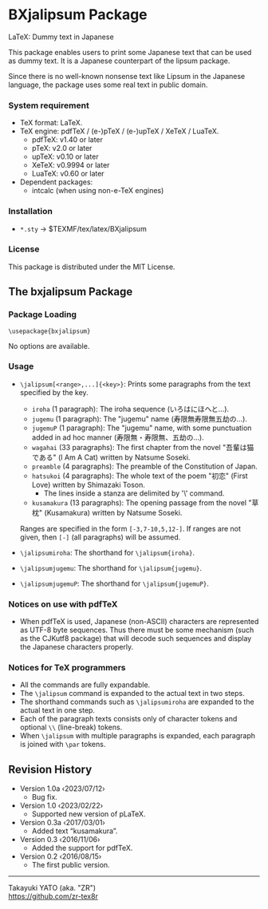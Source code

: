 BXjalipsum Package
==================

LaTeX: Dummy text in Japanese

This package enables users to print some Japanese text that can be used
as dummy text. It is a Japanese counterpart of the lipsum package.

Since there is no well-known nonsense text like Lipsum in the Japanese
language, the package uses some real text in public domain.

### System requirement

  * TeX format: LaTeX.
  * TeX engine: pdfTeX / (e-)pTeX / (e-)upTeX / XeTeX / LuaTeX.
      - pdfTeX: v1.40 or later
      - pTeX: v2.0 or later
      - upTeX: v0.10 or later
      - XeTeX: v0.9994 or later
      - LuaTeX: v0.60 or later
  * Dependent packages:
      - intcalc (when using non-e-TeX engines)

### Installation

  - `*.sty` → $TEXMF/tex/latex/BXjalipsum

### License

This package is distributed under the MIT License.

The bxjalipsum Package
----------------------

### Package Loading

    \usepackage{bxjalipsum}

No options are available.

### Usage

  * `\jalipsum[<range>,...]{<key>}`: Prints some paragraphs from the
    text specified by the key.

      - `iroha` (1 paragraph): The iroha sequence (いろはにほへと…).
      - `jugemu` (1 paragraph): The "jugemu" name (寿限無寿限無五劫の…).
      - `jugemuP` (1 paragraph): The "jugemu" name, with some punctuation
        added in ad hoc manner (寿限無・寿限無、五劫の…).
      - `wagahai` (33 paragraphs): The first chapter from the novel
        "吾輩は猫である" (I Am A Cat) written by Natsume Soseki.
      - `preamble` (4 paragraphs): The preamble of the Constitution of
        Japan.
      - `hatsukoi` (4 paragraphs): The whole text of the poem "初恋"
        (First Love) written by Shimazaki Toson.
          + The lines inside a stanza are delimited by '\\' command.
      - `kusamakura` (13 paragraphs): The opening passage from the novel
        "草枕" (Kusamakura) written by Natsume Soseki.

    Ranges are specified in the form `[-3,7-10,5,12-]`. If ranges are not
    given, then `[-]` (all paragraphs) will be assumed.

  * `\jalipsumiroha`: The shorthand for `\jalipsum{iroha}`.
  * `\jalipsumjugemu`: The shorthand for `\jalipsum{jugemu}`.
  * `\jalipsumjugemuP`: The shorthand for `\jalipsum{jugemuP}`.

### Notices on use with pdfTeX

  * When pdfTeX is used, Japanese (non-ASCII) characters are represented
    as UTF-8 byte sequences. Thus there must be some mechanism (such as
    the CJKutf8 package) that will decode such sequences and display the
    Japanese characters properly.

### Notices for TeX programmers

  * All the commands are fully expandable.
  * The `\jalipsum` command is expanded to the actual text in two steps.
  * The shorthand commands such as `\jalipsumiroha` are expanded to the
    actual text in one step.
  * Each of the paragraph texts consists only of character tokens and
    optional `\\` (line-break) tokens.
  * When `\jalipsum` with multiple paragraphs is expanded, each paragraph
    is joined with `\par` tokens.

Revision History
----------------


  * Version 1.0a ‹2023/07/12›
      - Bug fix.
  * Version 1.0  ‹2023/02/22›
      - Supported new version of pLaTeX.
  * Version 0.3a ‹2017/03/01›
      - Added text “kusamakura”.
  * Version 0.3  ‹2016/11/06›
      - Added the support for pdfTeX.
  * Version 0.2  ‹2016/08/15›
      - The first public version.

--------------------
Takayuki YATO (aka. "ZR")  
https://github.com/zr-tex8r
